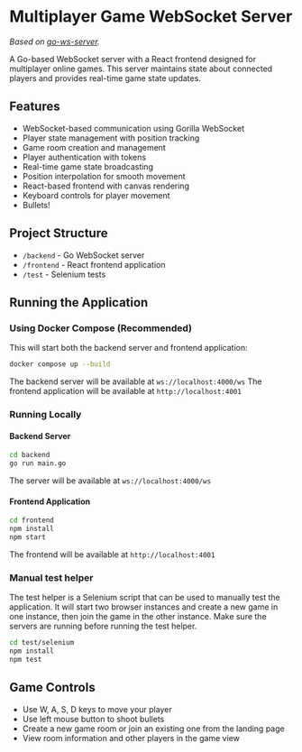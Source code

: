 # Multiplayer Game WebSocket Server

*Based on [go-ws-server](https://github.com/tgrunnagle/go-ws-server).*

A Go-based WebSocket server with a React frontend designed for multiplayer online games. This server maintains state about connected players and provides real-time game state updates.

## Features

- WebSocket-based communication using Gorilla WebSocket
- Player state management with position tracking
- Game room creation and management
- Player authentication with tokens
- Real-time game state broadcasting
- Position interpolation for smooth movement
- React-based frontend with canvas rendering
- Keyboard controls for player movement
- Bullets!

## Project Structure

- `/backend` - Go WebSocket server
- `/frontend` - React frontend application
- `/test` - Selenium tests

## Running the Application

### Using Docker Compose (Recommended)

This will start both the backend server and frontend application:

```bash
docker compose up --build
```

The backend server will be available at `ws://localhost:4000/ws`
The frontend application will be available at `http://localhost:4001`

### Running Locally

#### Backend Server

```bash
cd backend
go run main.go
```

The server will be available at `ws://localhost:4000/ws`

#### Frontend Application

```bash
cd frontend
npm install
npm start
```

The frontend will be available at `http://localhost:4001`

### Manual test helper

The test helper is a Selenium script that can be used to manually test the application. It will start two browser instances and create a new game in one instance, then join the game in the other instance. Make sure the servers are running before running the test helper.

```bash
cd test/selenium
npm install
npm test
```

## Game Controls

- Use W, A, S, D keys to move your player
- Use left mouse button to shoot bullets
- Create a new game room or join an existing one from the landing page
- View room information and other players in the game view
